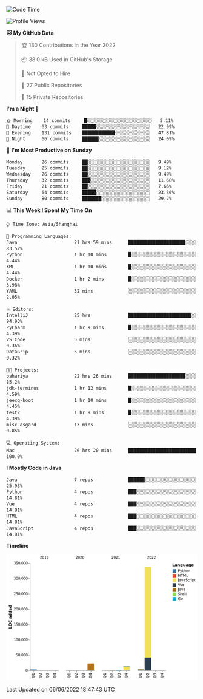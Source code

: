 <!--START_SECTION:waka-->
![Code Time](http://img.shields.io/badge/Code%20Time-0%20secs-blue)

![Profile Views](http://img.shields.io/badge/Profile%20Views-0-blue)

**🐱 My GitHub Data** 

> 🏆 130 Contributions in the Year 2022
 > 
> 📦 38.0 kB Used in GitHub's Storage 
 > 
> 🚫 Not Opted to Hire
 > 
> 📜 27 Public Repositories 
 > 
> 🔑 15 Private Repositories  
 > 
**I'm a Night 🦉** 

```text
🌞 Morning    14 commits     █░░░░░░░░░░░░░░░░░░░░░░░░   5.11% 
🌆 Daytime    63 commits     █████░░░░░░░░░░░░░░░░░░░░   22.99% 
🌃 Evening    131 commits    ████████████░░░░░░░░░░░░░   47.81% 
🌙 Night      66 commits     ██████░░░░░░░░░░░░░░░░░░░   24.09%

```
📅 **I'm Most Productive on Sunday** 

```text
Monday       26 commits     ██░░░░░░░░░░░░░░░░░░░░░░░   9.49% 
Tuesday      25 commits     ██░░░░░░░░░░░░░░░░░░░░░░░   9.12% 
Wednesday    26 commits     ██░░░░░░░░░░░░░░░░░░░░░░░   9.49% 
Thursday     32 commits     ███░░░░░░░░░░░░░░░░░░░░░░   11.68% 
Friday       21 commits     ██░░░░░░░░░░░░░░░░░░░░░░░   7.66% 
Saturday     64 commits     █████░░░░░░░░░░░░░░░░░░░░   23.36% 
Sunday       80 commits     ███████░░░░░░░░░░░░░░░░░░   29.2%

```


📊 **This Week I Spent My Time On** 

```text
⌚︎ Time Zone: Asia/Shanghai

💬 Programming Languages: 
Java                     21 hrs 59 mins      █████████████████████░░░░   83.52% 
Python                   1 hr 10 mins        █░░░░░░░░░░░░░░░░░░░░░░░░   4.44% 
XML                      1 hr 10 mins        █░░░░░░░░░░░░░░░░░░░░░░░░   4.44% 
Docker                   1 hr 2 mins         █░░░░░░░░░░░░░░░░░░░░░░░░   3.98% 
YAML                     32 mins             ░░░░░░░░░░░░░░░░░░░░░░░░░   2.05%

🔥 Editors: 
IntelliJ                 25 hrs              ███████████████████████░░   94.93% 
PyCharm                  1 hr 9 mins         █░░░░░░░░░░░░░░░░░░░░░░░░   4.39% 
VS Code                  5 mins              ░░░░░░░░░░░░░░░░░░░░░░░░░   0.36% 
DataGrip                 5 mins              ░░░░░░░░░░░░░░░░░░░░░░░░░   0.32%

🐱‍💻 Projects: 
bahariya                 22 hrs 26 mins      █████████████████████░░░░   85.2% 
jdk-terminus             1 hr 12 mins        █░░░░░░░░░░░░░░░░░░░░░░░░   4.59% 
jeecg-boot               1 hr 10 mins        █░░░░░░░░░░░░░░░░░░░░░░░░   4.45% 
test2                    1 hr 9 mins         █░░░░░░░░░░░░░░░░░░░░░░░░   4.39% 
misc-asgard              13 mins             ░░░░░░░░░░░░░░░░░░░░░░░░░   0.85%

💻 Operating System: 
Mac                      26 hrs 20 mins      █████████████████████████   100.0%

```

**I Mostly Code in Java** 

```text
Java                     7 repos             ██████░░░░░░░░░░░░░░░░░░░   25.93% 
Python                   4 repos             ███░░░░░░░░░░░░░░░░░░░░░░   14.81% 
Vue                      4 repos             ███░░░░░░░░░░░░░░░░░░░░░░   14.81% 
HTML                     4 repos             ███░░░░░░░░░░░░░░░░░░░░░░   14.81% 
JavaScript               4 repos             ███░░░░░░░░░░░░░░░░░░░░░░   14.81%

```


**Timeline**

![Chart not found](https://raw.githubusercontent.com/youtiaoguagua/youtiaoguagua/master/charts/bar_graph.png) 


 Last Updated on 06/06/2022 18:47:43 UTC
<!--END_SECTION:waka-->